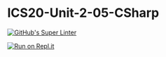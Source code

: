 # ICS20-Unit-2-05-CSharp

[![GitHub's Super Linter](https://github.com/KaitlynIp64/ICS20-Unit-2-05-CSharp/workflows/GitHub's%20Super%20Linter/badge.svg)](https://github.com/KaitlynIp64/ICS20-Unit-2-05-CSharp/actions)

[![Run on Repl.it](https://repl.it/badge/github/KaitlynIp64/ICS20-Unit-2-05-CSharp)](https://repl.it/github/KaitlynIp64/ICS20-Unit-2-05-CSharp)

